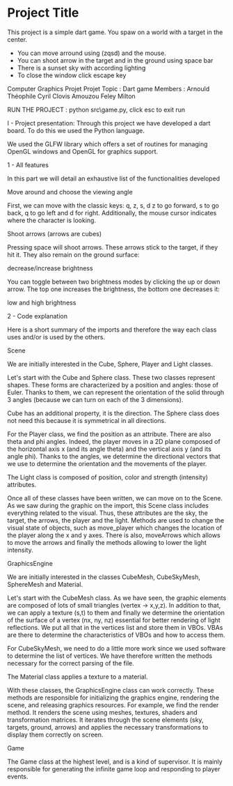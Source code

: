 
# Project Title

This project is a simple dart game. You spaw on a world with a target in the center.
 - You can move arround using (zqsd) and the mouse.
 - You can shoot arrow in the target and in the ground using space bar
 - There is a sunset sky with according lighting
 - To close the window click escape key

Computer Graphics Projet
         Projet Topic : Dart game
Members : 
Arnould Théophile
Cyril Clovis
Amouzou Feley Milton

RUN THE PROJECT : python src\game.py, click esc to exit run

I - Project presentation: 
Through this project we have developed a dart board. To do this we used the Python language.



We used the GLFW library which offers a set of routines for managing OpenGL windows and OpenGL for graphics support.






1 - All features

In this part we will detail an exhaustive list of the functionalities developed

Move around and choose the viewing angle

First, we can move with the classic keys: q, z, s, d
z to go forward, s to go back, q to go left and d for right. Additionally, the mouse cursor indicates where the character is looking.

Shoot arrows (arrows are cubes)

Pressing space will shoot arrows. These arrows stick to the target, if they hit it. They also remain on the ground surface:




decrease/increase brightness

You can toggle between two brightness modes by clicking the up or down arrow. The top one increases the brightness, the bottom one decreases it:



low and high brightness


2 - Code explanation


Here is a short summary of the imports and therefore the way each class uses and/or is used by the others.

 Scene

We are initially interested in the Cube, Sphere, Player and Light classes.

Let's start with the Cube and Sphere class. These two classes represent shapes. These forms are characterized by a position and angles: those of Euler. Thanks to them, we can represent the orientation of the solid through 3 angles (because we can turn on each of the 3 dimensions).

Cube has an additional property, it is the direction. The Sphere class does not need this because it is symmetrical in all directions.

For the Player class, we find the position as an attribute. There are also theta and phi angles. Indeed, the player moves in a 2D plane composed of the horizontal axis x (and its angle theta) and the vertical axis y (and its angle phi). Thanks to the angles, we determine the directional vectors that we use to determine the orientation and the movements of the player.

The Light class is composed of position, color and strength (intensity) attributes.

Once all of these classes have been written, we can move on to the Scene. As we saw during the graphic on the import, this Scene class includes everything related to the visual. Thus, these attributes are the sky, the target, the arrows, the player and the light. Methods are used to change the visual state of objects, such as move_player which changes the location of the player along the x and y axes. There is also, moveArrows which allows to move the arrows and finally the methods allowing to lower the light intensity.

GraphicsEngine

We are initially interested in the classes CubeMesh, CubeSkyMesh, SphereMesh and Material.

Let's start with the CubeMesh class. As we have seen, the graphic elements are composed of lots of small triangles (vertex -> x,y,z). In addition to that, we can apply a texture (s,t) to them and finally we determine the orientation of the surface of a vertex (nx, ny, nz) essential for better rendering of light reflections. We put all that in the vertices list and store them in VBOs. VBAs are there to determine the characteristics of VBOs and how to access them.

For CubeSkyMesh, we need to do a little more work since we used software to determine the list of vertices. We have therefore written the methods necessary for the correct parsing of the file.

The Material class applies a texture to a material.

With these classes, the GraphicsEngine class can work correctly. These methods are responsible for initializing the graphics engine, rendering the scene, and releasing graphics resources. For example, we find the render method. It renders the scene using meshes, textures, shaders and transformation matrices. It iterates through the scene elements (sky, targets, ground, arrows) and applies the necessary transformations to display them correctly on screen.

Game

The Game class at the highest level, and is a kind of supervisor. It is mainly responsible for generating the infinite game loop and responding to player events.